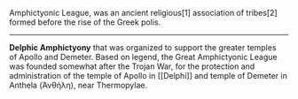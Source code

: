Amphictyonic League, was an ancient religious[1] association of tribes[2] formed before the rise of the Greek polis.

--------
**Delphic Amphictyony** that was organized to support the greater temples of Apollo and Demeter.
Based on legend, the Great Amphictyonic League was founded somewhat after the Trojan War, for the protection and administration of the temple of Apollo in [[Delphi]] and temple of Demeter in Anthela (Ἀνθήλη), near Thermopylae.